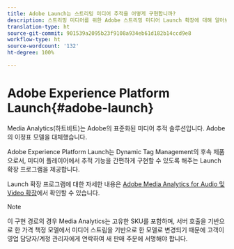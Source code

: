 ```yaml
---
title: Adobe Launch는 스트리밍 미디어 추적을 어떻게 구현합니까?
description: 스트리밍 미디어를 위한 Adobe 스트리밍 미디어 Launch 확장에 대해 알아보십시오.
translation-type: ht
source-git-commit: 901539a2095b23f9108a934eb61d182b14ccd9e8
workflow-type: ht
source-wordcount: '132'
ht-degree: 100%

---
```



# Adobe Experience Platform Launch{#adobe-launch}

Media Analytics(하트비트)는 Adobe의 표준화된 미디어 추적 솔루션입니다. Adobe의 이정표 모델을 대체했습니다.

Adobe Experience Platform Launch는 Dynamic Tag Management의 후속 제품으로서, 미디어 플레이어에서 추적 기능을 간편하게 구현할 수 있도록 해주는 Launch 확장 프로그램을 제공합니다.

Launch 확장 프로그램에 대한 자세한 내용은 [Adobe Media Analytics for Audio 및 Video 확장](https://docs.adobe.com/content/help/ko-KR/launch/using/extensions-ref/adobe-extension/media-analytics-extension/overview.html)에서 확인할 수 있습니다.

>[!NOTE]
>
>이 구현 경로의 경우 Media Analytics는 고유한 SKU를 포함하며, 서버 호출을 기반으로 한 가격 책정 모델에서 미디어 스트림을 기반으로 한 모델로 변경되기 때문에 고객이 영업 담당자/계정 관리자에게 연락하여 새 판매 주문에 서명해야 합니다.
